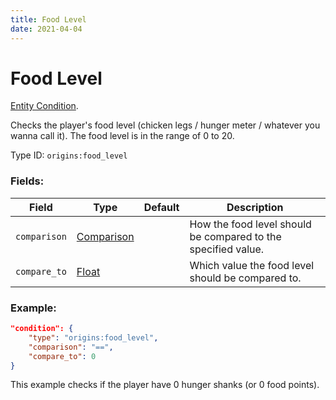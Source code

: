 ```yaml
---
title: Food Level
date: 2021-04-04
---
```

# Food Level

[Entity Condition](../entity_conditions.md).

Checks the player's food level (chicken legs / hunger meter / whatever you wanna call it). The food level is in the range of 0 to 20.

Type ID: `origins:food_level`

### Fields:

Field  | Type | Default | Description
-------|------|---------|-------------
`comparison` | [Comparison](../data_types/comparison.md) | | How the food level should be compared to the specified value.
`compare_to` | [Float](../data_types/float.md) | | Which value the food level should be compared to.

### Example:
```json
"condition": {
    "type": "origins:food_level",
    "comparison": "==",
    "compare_to": 0
}
```
This example checks if the player have 0 hunger shanks (or 0 food points).